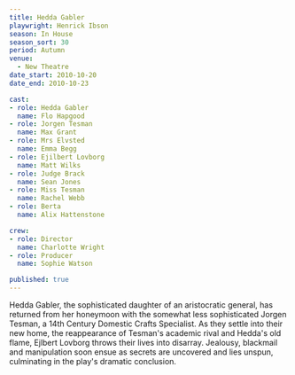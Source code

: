 ```yaml
---
title: Hedda Gabler
playwright: Henrick Ibson
season: In House
season_sort: 30
period: Autumn
venue:
  - New Theatre
date_start: 2010-10-20
date_end: 2010-10-23

cast:
- role: Hedda Gabler
  name: Flo Hapgood
- role: Jorgen Tesman
  name: Max Grant
- role: Mrs Elvsted
  name: Emma Begg
- role: Ejilbert Lovborg
  name: Matt Wilks
- role: Judge Brack
  name: Sean Jones
- role: Miss Tesman
  name: Rachel Webb
- role: Berta
  name: Alix Hattenstone

crew:
- role: Director
  name: Charlotte Wright
- role: Producer
  name: Sophie Watson

published: true
---
```


Hedda Gabler, the sophisticated daughter of an aristocratic general, has returned from her honeymoon with the somewhat less sophisticated Jorgen Tesman, a 14th Century Domestic Crafts Specialist. As they settle into their new home, the reappearance of Tesman's academic rival and Hedda's old flame, Ejlbert Lovborg throws their lives into disarray. Jealousy, blackmail and manipulation soon ensue as secrets are uncovered and lies unspun, culminating in the play's dramatic conclusion.

